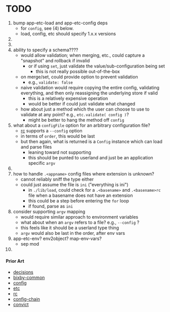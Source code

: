 TODO
====

1. bump app-etc-load and app-etc-config deps
	-	for `config`, see (4) below.
	-	load, config, etc should specify 1.x.x versions
2. 
3. 
4. ability to specify a schema????
	-	would allow validation; when merging, etc., could capture a "snapshot" and rollback if invalid
		-	or if using `set`, just validate the value/sub-configuration being set
			-	this is not really possible out-of-the-box
	-	on merge/set, could provide option to prevent validation
		-	e.g., `validate: false`
	- 	naive validation would require copying the entire config, validating everything, and then only reassigning the underlying store if valid
		-	this is a relatively expensive operation
		-	would be better if could just validate what changed
	-	how about just a method which the user can choose to use to validate at any point? e.g., `etc.validate( config )`?
		-	might be better to hang the method off `config`
5. what about a `configFile` option for an arbitrary configuration file?
	-	[rc](https://github.com/dominictarr/rc) supports a `--config` option
	-	in terms of `order`, this would be last
	-	but then again, what is returned is a `Config` instance which can load and parse files
		-	leaning toward not supporting
		-	this should be punted to userland and just be an application specific `argv`
6. 
7. how to handle `.<appname>` config files where extension is unknown?
	-	cannot reliably sniff the type either
	-	could just assume the file is `ini` ("everything is ini")
		-	in `./lib/load`, could check for a `.<basename>` and `.<basename>rc` file when a basename does not have an extension
		-	this could be a step before entering the `for` loop
		- 	if found, parse as `ini`
8. consider supporting `argv` mapping
	-	would require similar approach to environment variables
	-	what about when an `argv` refers to a file? e.g., `--config` ?
	-	this feels like it should be a userland type thing
	-	`argv` would also be last in the order, after env vars
9. app-etc-env? env2object? map-env-vars?
	- 	sep mod
10. 


#### Prior Art

*	[decisions](https://github.com/jaredhanson/node-decisions)
*	[bixby-common](https://github.com/bixbyjs/bixby-common)
*	[config](https://github.com/lorenwest/node-config)
*	[etc](https://github.com/cpsubrian/node-etc)
*	[rc](https://github.com/dominictarr/rc)
*	[config-chain](https://github.com/dominictarr/config-chain)
*	[convict](https://github.com/mozilla/node-convict)
